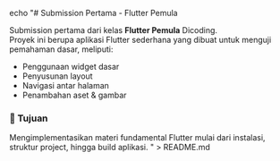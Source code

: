 echo "# Submission Pertama - Flutter Pemula

Submission pertama dari kelas **Flutter Pemula** Dicoding.  
Proyek ini berupa aplikasi Flutter sederhana yang dibuat untuk menguji pemahaman dasar, meliputi:

- Penggunaan widget dasar
- Penyusunan layout
- Navigasi antar halaman
- Penambahan aset & gambar

### 🚀 Tujuan
Mengimplementasikan materi fundamental Flutter mulai dari instalasi, struktur project, hingga build aplikasi.
" > README.md
